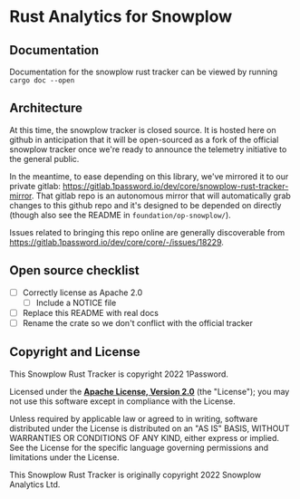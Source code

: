 # Rust Analytics for Snowplow

## Documentation

Documentation for the snowplow rust tracker can be viewed by running `cargo doc --open`

## Architecture

At this time, the snowplow tracker is closed source. It is hosted here on github in anticipation that it will be open-sourced as a fork of the official snowplow tracker once we're ready to announce the telemetry initiative to the general public.

In the meantime, to ease depending on this library, we've mirrored it to our private gitlab: https://gitlab.1password.io/dev/core/snowplow-rust-tracker-mirror. That gitlab repo is an autonomous mirror that will automatically grab changes to this github repo and it's designed to be depended on directly (though also see the README in `foundation/op-snowplow/`).

Issues related to bringing this repo online are generally discoverable from https://gitlab.1password.io/dev/core/core/-/issues/18229.

## Open source checklist

- [ ] Correctly license as Apache 2.0
  - [ ] Include a NOTICE file
- [ ] Replace this README with real docs
- [ ] Rename the crate so we don't conflict with the official tracker

## Copyright and License

This Snowplow Rust Tracker is copyright 2022 1Password.

Licensed under the **[Apache License, Version 2.0][license]** (the "License"); you may not use this software except in compliance with the License.

Unless required by applicable law or agreed to in writing, software distributed under the License is distributed on an "AS IS" BASIS, WITHOUT WARRANTIES OR CONDITIONS OF ANY KIND, either express or implied. See the License for the specific language governing permissions and limitations under the License.

This Snowplow Rust Tracker is originally copyright 2022 Snowplow Analytics Ltd.

[website]: https://snowplow.io
[snowplow]: https://github.com/snowplow/snowplow
[docs]: https://docs.snowplow.io/
[rust-docs]: https://docs.snowplow.io/docs/collecting-data/collecting-from-own-applications/rust-tracker/
[gh-actions]: https://github.com/snowplow-incubator/snowplow-rust-tracker/actions/workflows/build.yml
[gh-actions-image]: https://github.com/snowplow-incubator/snowplow-rust-tracker/actions/workflows/build.yml/badge.svg
[license]: https://www.apache.org/licenses/LICENSE-2.0
[license-image]: https://img.shields.io/badge/license-Apache--2-blue.svg?style=flat
[releases]: https://crates.io/crates/snowplow_tracker
[techdocs]: https://docs.snowplow.io/docs/collecting-data/collecting-from-own-applications/rust-tracker/
[techdocs-image]: https://d3i6fms1cm1j0i.cloudfront.net/github/images/techdocs.png
[setup]: https://docs.snowplow.io/docs/collecting-data/collecting-from-own-applications/rust-tracker/quick-start-guide
[setup-image]: https://d3i6fms1cm1j0i.cloudfront.net/github/images/setup.png
[api-docs]: https://snowplow.github.io/snowplow-rust-tracker/
[contributing-image]: https://d3i6fms1cm1j0i.cloudfront.net/github/images/contributing.png
[tracker-classificiation]: https://github.com/snowplow/snowplow/wiki/Tracker-Maintenance-Classification
[early-release]: https://img.shields.io/static/v1?style=flat&label=Snowplow&message=Early%20Release&color=014477&labelColor=9ba0aa&logo=data:image/png;base64,iVBORw0KGgoAAAANSUhEUgAAABAAAAAQCAMAAAAoLQ9TAAAAeFBMVEVMaXGXANeYANeXANZbAJmXANeUANSQAM+XANeMAMpaAJhZAJeZANiXANaXANaOAM2WANVnAKWXANZ9ALtmAKVaAJmXANZaAJlXAJZdAJxaAJlZAJdbAJlbAJmQAM+UANKZANhhAJ+EAL+BAL9oAKZnAKVjAKF1ALNBd8J1AAAAKHRSTlMAa1hWXyteBTQJIEwRgUh2JjJon21wcBgNfmc+JlOBQjwezWF2l5dXzkW3/wAAAHpJREFUeNokhQOCA1EAxTL85hi7dXv/E5YPCYBq5DeN4pcqV1XbtW/xTVMIMAZE0cBHEaZhBmIQwCFofeprPUHqjmD/+7peztd62dWQRkvrQayXkn01f/gWp2CrxfjY7rcZ5V7DEMDQgmEozFpZqLUYDsNwOqbnMLwPAJEwCopZxKttAAAAAElFTkSuQmCC
